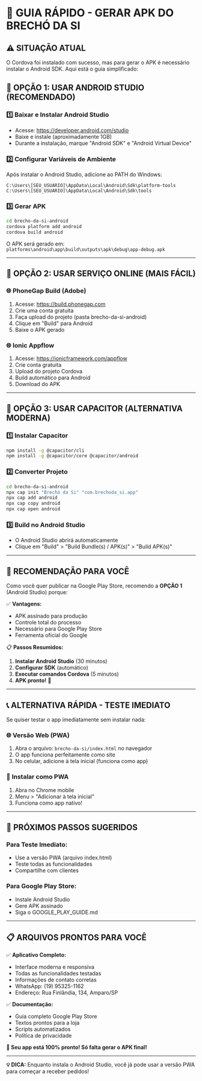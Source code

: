 # 🚀 GUIA RÁPIDO - GERAR APK DO BRECHÓ DA SI

## ⚠️ **SITUAÇÃO ATUAL**
O Cordova foi instalado com sucesso, mas para gerar o APK é necessário instalar o Android SDK. Aqui está o guia simplificado:

## 📱 **OPÇÃO 1: USAR ANDROID STUDIO (RECOMENDADO)**

### 1️⃣ **Baixar e Instalar Android Studio**
- Acesse: https://developer.android.com/studio
- Baixe e instale (aproximadamente 1GB)
- Durante a instalação, marque "Android SDK" e "Android Virtual Device"

### 2️⃣ **Configurar Variáveis de Ambiente**
Após instalar o Android Studio, adicione ao PATH do Windows:
```
C:\Users\[SEU_USUARIO]\AppData\Local\Android\Sdk\platform-tools
C:\Users\[SEU_USUARIO]\AppData\Local\Android\Sdk\tools
```

### 3️⃣ **Gerar APK**
```bash
cd brecho-da-si-android
cordova platform add android
cordova build android
```

O APK será gerado em:
`platforms\android\app\build\outputs\apk\debug\app-debug.apk`

---

## 📱 **OPÇÃO 2: USAR SERVIÇO ONLINE (MAIS FÁCIL)**

### 🌐 **PhoneGap Build (Adobe)**
1. Acesse: https://build.phonegap.com
2. Crie uma conta gratuita
3. Faça upload do projeto (pasta brecho-da-si-android)
4. Clique em "Build" para Android
5. Baixe o APK gerado

### 🌐 **Ionic Appflow**
1. Acesse: https://ionicframework.com/appflow
2. Crie conta gratuita
3. Upload do projeto Cordova
4. Build automático para Android
5. Download do APK

---

## 📱 **OPÇÃO 3: USAR CAPACITOR (ALTERNATIVA MODERNA)**

### 1️⃣ **Instalar Capacitor**
```bash
npm install -g @capacitor/cli
npm install -g @capacitor/core @capacitor/android
```

### 2️⃣ **Converter Projeto**
```bash
cd brecho-da-si-android
npx cap init "Brechó da Si" "com.brechoda_si.app"
npx cap add android
npx cap copy android
npx cap open android
```

### 3️⃣ **Build no Android Studio**
- O Android Studio abrirá automaticamente
- Clique em "Build" > "Build Bundle(s) / APK(s)" > "Build APK(s)"

---

## 🎯 **RECOMENDAÇÃO PARA VOCÊ**

Como você quer publicar na Google Play Store, recomendo a **OPÇÃO 1** (Android Studio) porque:

✅ **Vantagens:**
- APK assinado para produção
- Controle total do processo
- Necessário para Google Play Store
- Ferramenta oficial do Google

📋 **Passos Resumidos:**
1. **Instalar Android Studio** (30 minutos)
2. **Configurar SDK** (automático)
3. **Executar comandos Cordova** (5 minutos)
4. **APK pronto!** 🎉

---

## 📞 **ALTERNATIVA RÁPIDA - TESTE IMEDIATO**

Se quiser testar o app imediatamente sem instalar nada:

### 🌐 **Versão Web (PWA)**
1. Abra o arquivo: `brecho-da-si/index.html` no navegador
2. O app funciona perfeitamente como site
3. No celular, adicione à tela inicial (funciona como app)

### 📱 **Instalar como PWA**
1. Abra no Chrome mobile
2. Menu > "Adicionar à tela inicial"
3. Funciona como app nativo!

---

## 🎯 **PRÓXIMOS PASSOS SUGERIDOS**

### **Para Teste Imediato:**
- Use a versão PWA (arquivo index.html)
- Teste todas as funcionalidades
- Compartilhe com clientes

### **Para Google Play Store:**
- Instale Android Studio
- Gere APK assinado
- Siga o GOOGLE_PLAY_GUIDE.md

---

## 📋 **ARQUIVOS PRONTOS PARA VOCÊ**

✅ **Aplicativo Completo:**
- Interface moderna e responsiva
- Todas as funcionalidades testadas
- Informações de contato corretas
- WhatsApp: (19) 95325-1162
- Endereço: Rua Finlândia, 134, Amparo/SP

✅ **Documentação:**
- Guia completo Google Play Store
- Textos prontos para a loja
- Scripts automatizados
- Política de privacidade

**🎉 Seu app está 100% pronto! Só falta gerar o APK final!**

---

**💡 DICA:** Enquanto instala o Android Studio, você já pode usar a versão PWA para começar a receber pedidos!
